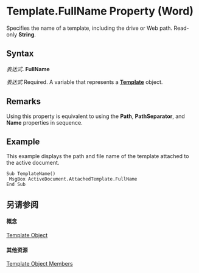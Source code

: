 
# Template.FullName Property (Word)

Specifies the name of a template, including the drive or Web path. Read-only  **String**.


## Syntax

 _表达式_. **FullName**

 _表达式_ Required. A variable that represents a **[Template](47d1d92d-bba9-3f2a-9c71-22ac43159bd3.md)** object.


## Remarks

Using this property is equivalent to using the  **Path**, **PathSeparator**, and **Name** properties in sequence.


## Example

This example displays the path and file name of the template attached to the active document.


```
Sub TemplateName() 
 MsgBox ActiveDocument.AttachedTemplate.FullName 
End Sub
```


## 另请参阅


#### 概念


[Template Object](47d1d92d-bba9-3f2a-9c71-22ac43159bd3.md)
#### 其他资源


[Template Object Members](http://msdn.microsoft.com/library/ea133105-b9e9-9169-773d-2c800a88707d%28Office.15%29.aspx)